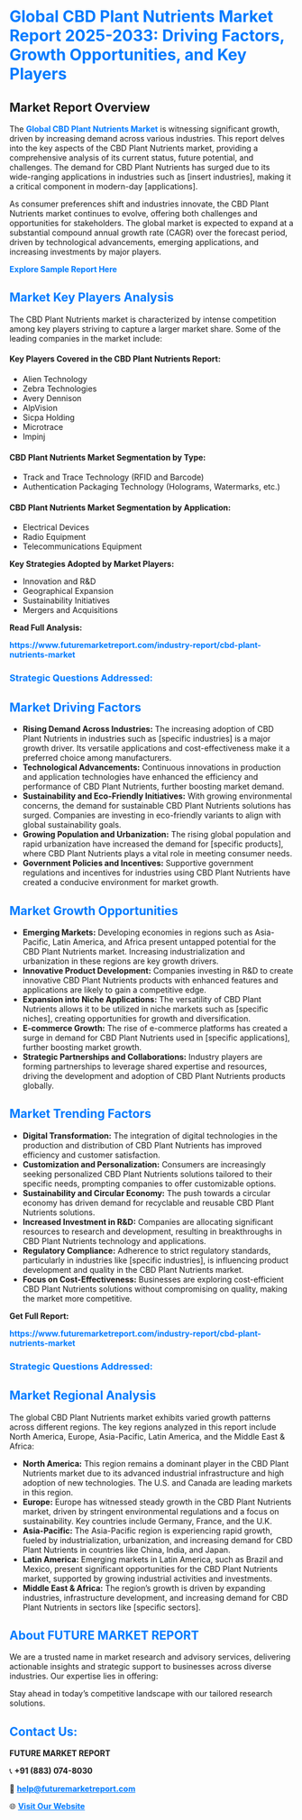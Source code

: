<h1 style="color: #007BFF;">Global CBD Plant Nutrients Market Report 2025-2033: Driving Factors, Growth Opportunities, and Key Players</h1>

<section id="overview">
<h2>Market Report Overview</h2>
<p>The <a href="https://www.futuremarketreport.com/industry-report/cbd-plant-nutrients-market" style="color: #007BFF; text-decoration: none;"><strong>Global CBD Plant Nutrients Market</strong></a> is witnessing significant growth, driven by increasing demand across various industries. This report delves into the key aspects of the CBD Plant Nutrients market, providing a comprehensive analysis of its current status, future potential, and challenges. The demand for CBD Plant Nutrients has surged due to its wide-ranging applications in industries such as [insert industries], making it a critical component in modern-day [applications].</p>
<p>As consumer preferences shift and industries innovate, the CBD Plant Nutrients market continues to evolve, offering both challenges and opportunities for stakeholders. The global market is expected to expand at a substantial compound annual growth rate (CAGR) over the forecast period, driven by technological advancements, emerging applications, and increasing investments by major players.</p>
</section>

<section id="overview">
<p><a href="https://www.futuremarketreport.com/request-sample/reportId=33427" style="color: #007BFF; text-decoration: none;"><strong>Explore Sample Report Here</strong></a></p>
</section>

<section id="key-players">
<h2 style="color: #007BFF;">Market Key Players Analysis</h2>
<p>The CBD Plant Nutrients market is characterized by intense competition among key players striving to capture a larger market share. Some of the leading companies in the market include:</p>
<h4>Key Players Covered in the CBD Plant Nutrients Report:</h4>
<ul><li>Alien Technology</li><li>Zebra Technologies</li><li>Avery Dennison</li><li>AlpVision</li><li>Sicpa Holding</li><li>Microtrace</li><li>Impinj</li></ul>
<h4>CBD Plant Nutrients Market Segmentation by Type:</h4>
<ul><li>Track and Trace Technology (RFID and Barcode)</li><li>Authentication Packaging Technology (Holograms, Watermarks, etc.)</li></ul>

<h4>CBD Plant Nutrients Market Segmentation by Application:</h4>
<ul><li>Electrical Devices</li><li>Radio Equipment</li><li>Telecommunications Equipment</li></ul>
<p><strong>Key Strategies Adopted by Market Players:</strong></p>
<ul>
<li>Innovation and R&D</li>
<li>Geographical Expansion</li>
<li>Sustainability Initiatives</li>
<li>Mergers and Acquisitions</li>
</ul>
</section>

<section>
<p><strong>Read Full Analysis: </strong></p><a href="https://www.futuremarketreport.com/industry-report/cbd-plant-nutrients-market" style="color: #007BFF; text-decoration: none;"><strong>https://www.futuremarketreport.com/industry-report/cbd-plant-nutrients-market</strong></a>
<h3 style="color: #007BFF;">Strategic Questions Addressed:</h3>
</section>

<section id="driving-factors">
<h2 style="color: #007BFF;">Market Driving Factors</h2>
<ul>
<li><strong>Rising Demand Across Industries:</strong> The increasing adoption of CBD Plant Nutrients in industries such as [specific industries] is a major growth driver. Its versatile applications and cost-effectiveness make it a preferred choice among manufacturers.</li>
<li><strong>Technological Advancements:</strong> Continuous innovations in production and application technologies have enhanced the efficiency and performance of CBD Plant Nutrients, further boosting market demand.</li>
<li><strong>Sustainability and Eco-Friendly Initiatives:</strong> With growing environmental concerns, the demand for sustainable CBD Plant Nutrients solutions has surged. Companies are investing in eco-friendly variants to align with global sustainability goals.</li>
<li><strong>Growing Population and Urbanization:</strong> The rising global population and rapid urbanization have increased the demand for [specific products], where CBD Plant Nutrients plays a vital role in meeting consumer needs.</li>
<li><strong>Government Policies and Incentives:</strong> Supportive government regulations and incentives for industries using CBD Plant Nutrients have created a conducive environment for market growth.</li>
</ul>
</section>

<section id="growth-opportunities">
<h2 style="color: #007BFF;">Market Growth Opportunities</h2>
<ul>
<li><strong>Emerging Markets:</strong> Developing economies in regions such as Asia-Pacific, Latin America, and Africa present untapped potential for the CBD Plant Nutrients market. Increasing industrialization and urbanization in these regions are key growth drivers.</li>
<li><strong>Innovative Product Development:</strong> Companies investing in R&D to create innovative CBD Plant Nutrients products with enhanced features and applications are likely to gain a competitive edge.</li>
<li><strong>Expansion into Niche Applications:</strong> The versatility of CBD Plant Nutrients allows it to be utilized in niche markets such as [specific niches], creating opportunities for growth and diversification.</li>
<li><strong>E-commerce Growth:</strong> The rise of e-commerce platforms has created a surge in demand for CBD Plant Nutrients used in [specific applications], further boosting market growth.</li>
<li><strong>Strategic Partnerships and Collaborations:</strong> Industry players are forming partnerships to leverage shared expertise and resources, driving the development and adoption of CBD Plant Nutrients products globally.</li>
</ul>
</section>

<section id="trending-factors">
<h2 style="color: #007BFF;">Market Trending Factors</h2>
<ul>
<li><strong>Digital Transformation:</strong> The integration of digital technologies in the production and distribution of CBD Plant Nutrients has improved efficiency and customer satisfaction.</li>
<li><strong>Customization and Personalization:</strong> Consumers are increasingly seeking personalized CBD Plant Nutrients solutions tailored to their specific needs, prompting companies to offer customizable options.</li>
<li><strong>Sustainability and Circular Economy:</strong> The push towards a circular economy has driven demand for recyclable and reusable CBD Plant Nutrients solutions.</li>
<li><strong>Increased Investment in R&D:</strong> Companies are allocating significant resources to research and development, resulting in breakthroughs in CBD Plant Nutrients technology and applications.</li>
<li><strong>Regulatory Compliance:</strong> Adherence to strict regulatory standards, particularly in industries like [specific industries], is influencing product development and quality in the CBD Plant Nutrients market.</li>
<li><strong>Focus on Cost-Effectiveness:</strong> Businesses are exploring cost-efficient CBD Plant Nutrients solutions without compromising on quality, making the market more competitive.</li>
</ul>
</section>

<section>
<p><strong>Get Full Report: </strong></p><a href="https://www.futuremarketreport.com/industry-report/cbd-plant-nutrients-market" style="color: #007BFF; text-decoration: none;"><strong>https://www.futuremarketreport.com/industry-report/cbd-plant-nutrients-market</strong></a>
<h3 style="color: #007BFF;">Strategic Questions Addressed:</h3>
</section>


<section id="regional-analysis">
<h2 style="color: #007BFF;">Market Regional Analysis</h2>
<p>The global CBD Plant Nutrients market exhibits varied growth patterns across different regions. The key regions analyzed in this report include North America, Europe, Asia-Pacific, Latin America, and the Middle East & Africa:</p>
<ul>
<li><strong>North America:</strong> This region remains a dominant player in the CBD Plant Nutrients market due to its advanced industrial infrastructure and high adoption of new technologies. The U.S. and Canada are leading markets in this region.</li>
<li><strong>Europe:</strong> Europe has witnessed steady growth in the CBD Plant Nutrients market, driven by stringent environmental regulations and a focus on sustainability. Key countries include Germany, France, and the U.K.</li>
<li><strong>Asia-Pacific:</strong> The Asia-Pacific region is experiencing rapid growth, fueled by industrialization, urbanization, and increasing demand for CBD Plant Nutrients in countries like China, India, and Japan.</li>
<li><strong>Latin America:</strong> Emerging markets in Latin America, such as Brazil and Mexico, present significant opportunities for the CBD Plant Nutrients market, supported by growing industrial activities and investments.</li>
<li><strong>Middle East & Africa:</strong> The region’s growth is driven by expanding industries, infrastructure development, and increasing demand for CBD Plant Nutrients in sectors like [specific sectors].</li>
</ul>
</section>

<footer>
<h2 style="color: #007BFF;">About FUTURE MARKET REPORT</h2>
<p>We are a trusted name in market research and advisory services, delivering actionable insights and strategic support to businesses across diverse industries. Our expertise lies in offering:</p>

<p>Stay ahead in today’s competitive landscape with our tailored research solutions.</p>

<h2 style="color: #007BFF;">Contact Us:</h2>
<p><strong>FUTURE MARKET REPORT</strong></p>
<p>📞 <strong>+91 (883) 074-8030</strong></p>
<p>📧 <strong><a href="mailto:help@futuremarketreport.com" style="color: #007BFF;">help@futuremarketreport.com</a></strong></p>
<p>🌐 <strong><a href="https://www.futuremarketreport.com/" style="color: #007BFF;">Visit Our Website</a></strong></p>
</footer>